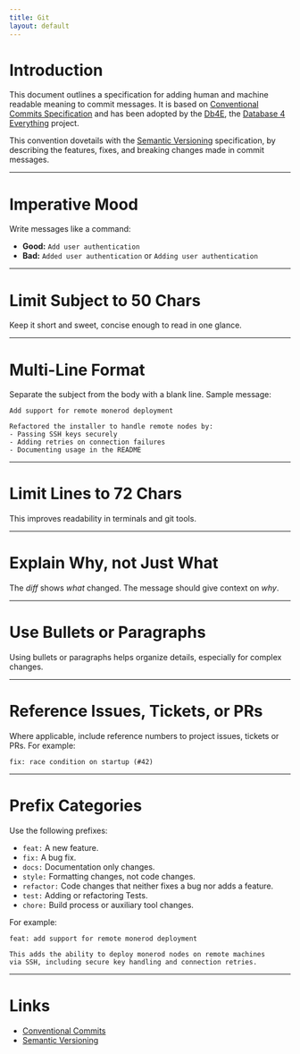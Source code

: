 ```yaml
---
title: Git
layout: default
---
```


# Introduction

This document outlines a specification for adding human and machine readable meaning to commit messages. It is based on [Conventional Commits Specification](https://www.conventionalcommits.org/) and has been adopted by the [Db4E](https://github.com/NadimGhaznavi/Db4E), the [Database 4 Everything](https://db4e.osoyalce.com/) project.

This convention dovetails with the [Semantic Versioning](http://semver.org/) specification, by describing the features, fixes, and breaking changes made in commit messages.

---

# Imperative Mood

Write messages like a command:

* **Good:** `Add user authentication`
* **Bad:** `Added user authentication` or `Adding user authentication`

---

# Limit Subject to 50 Chars

Keep it short and sweet, concise enough to read in one glance.

---

# Multi-Line Format

Separate the subject from the body with a blank line. Sample message:

```
Add support for remote monerod deployment

Refactored the installer to handle remote nodes by:
- Passing SSH keys securely
- Adding retries on connection failures
- Documenting usage in the README
```

---

# Limit Lines to 72 Chars

This improves readability in terminals and git tools.

---

# Explain Why, not Just What

The *diff* shows *what* changed. The message should give context on *why*.

---

# Use Bullets or Paragraphs

Using bullets or paragraphs helps organize details, especially for complex changes.

---

# Reference Issues, Tickets, or PRs

Where applicable, include reference numbers to project issues, tickets or PRs. For example:

```
fix: race condition on startup (#42)
```

---

# Prefix Categories

Use the following prefixes:

* `feat:` A new feature.
* `fix:` A bug fix.
* `docs:` Documentation only changes.
* `style:` Formatting changes, not code changes.
* `refactor:` Code changes that neither fixes a bug nor adds a feature.
* `test:` Adding or refactoring Tests.
* `chore:` Build process or auxiliary tool changes.

For example:

```
feat: add support for remote monerod deployment

This adds the ability to deploy monerod nodes on remote machines
via SSH, including secure key handling and connection retries.
```

---

# Links 

* [Conventional Commits](https://www.conventionalcommits.org/)
* [Semantic Versioning](https://semver.org/)